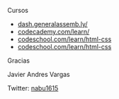 <p>Cursos</p>

<ul>
	<li>
		<a href="http://www.dash.generalassemb.ly/">dash.generalassemb.ly/</a>
	</li>
	<li>
		<a href="http://www.codecademy.com/learn/">codecademy.com/learn/</a>
	</li>
	<li>
		<a href="http://www.codeschool.com/learn/html-css">codeschool.com/learn/html-css</a>
	</li>
	<li>
		<a href="http://www.codeschool.com/learn/html-css">codeschool.com/learn/html-css</a>
	</li>
</ul>

<p>Gracias</p>
<p>Javier Andres Vargas</p>
<span>Twitter: </span>
<a href="http://www.twitter/nabu1615">nabu1615</a>